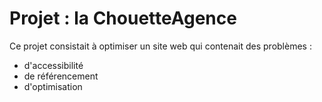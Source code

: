 # Projet : la ChouetteAgence

Ce projet consistait à optimiser un site web qui contenait des problèmes : <br>
- d'accessibilité <br>
- de référencement <br>
- d'optimisation
